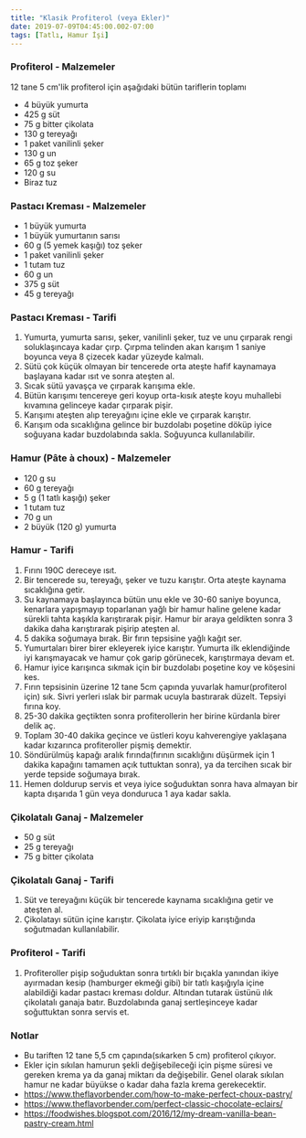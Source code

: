 ```yaml
---
title: "Klasik Profiterol (veya Ekler)"
date: 2019-07-09T04:45:00.002-07:00
tags: [Tatlı, Hamur İşi]
---
```


### Profiterol - Malzemeler

12 tane 5 cm'lik profiterol için aşağıdaki bütün tariflerin toplamı

- 4 büyük yumurta
- 425 g süt
- 75 g bitter çikolata
- 130 g tereyağı
- 1 paket vanilinli şeker
- 130 g un
- 65 g toz şeker
- 120 g su
- Biraz tuz

### Pastacı Kreması - Malzemeler

- 1 büyük yumurta
- 1 büyük yumurtanın sarısı
- 60 g (5 yemek kaşığı) toz şeker
- 1 paket vanilinli şeker
- 1 tutam tuz
- 60 g un
- 375 g süt
- 45 g tereyağı

### Pastacı Kreması - Tarifi

1. Yumurta, yumurta sarısı, şeker, vanilinli şeker, tuz ve unu çırparak rengi soluklaşıncaya kadar çırp. Çırpma telinden akan karışım 1 saniye boyunca veya 8 çizecek kadar yüzeyde kalmalı.
2. Sütü çok küçük olmayan bir tencerede orta ateşte hafif kaynamaya başlayana kadar ısıt ve sonra ateşten al.
3. Sıcak sütü yavaşça ve çırparak karışıma ekle.
4. Bütün karışımı tencereye geri koyup orta-kısık ateşte koyu muhallebi kıvamına gelinceye kadar çırparak pişir.
5. Karışımı ateşten alıp tereyağını içine ekle ve çırparak karıştır.
6. Karışım oda sıcaklığına gelince bir buzdolabı poşetine döküp iyice soğuyana kadar buzdolabında sakla. Soğuyunca kullanılabilir.

### Hamur (Pâte à choux) - Malzemeler

- 120 g su
- 60 g tereyağı
- 5 g (1 tatlı kaşığı) şeker
- 1 tutam tuz
- 70 g un
- 2 büyük (120 g) yumurta

### Hamur - Tarifi

1. Fırını 190C dereceye ısıt.
2. Bir tencerede su, tereyağı, şeker ve tuzu karıştır. Orta ateşte kaynama sıcaklığına getir.
3. Su kaynamaya başlayınca bütün unu ekle ve 30-60 saniye boyunca, kenarlara yapışmayıp toparlanan yağlı bir hamur haline gelene kadar sürekli tahta kaşıkla karıştırarak pişir. Hamur bir araya geldikten sonra 3 dakika daha karıştırarak pişirip ateşten al.
4. 5 dakika soğumaya bırak. Bir fırın tepsisine yağlı kağıt ser.
5. Yumurtaları birer birer ekleyerek iyice karıştır. Yumurta ilk eklendiğinde iyi karışmayacak ve hamur çok garip görünecek, karıştırmaya devam et.
6. Hamur iyice karışınca sıkmak için bir buzdolabı poşetine koy ve köşesini kes.
7. Fırın tepsisinin üzerine 12 tane 5cm çapında yuvarlak hamur(profiterol için) sık. Sivri yerleri ıslak bir parmak ucuyla bastırarak düzelt. Tepsiyi fırına koy.
8. 25-30 dakika geçtikten sonra profiterollerin her birine kürdanla birer delik aç.
9. Toplam 30-40 dakika geçince ve üstleri koyu kahverengiye yaklaşana kadar kızarınca profiteroller pişmiş demektir.
10. Söndürülmüş kapağı aralık fırında(fırının sıcaklığını düşürmek için 1 dakika kapağını tamamen açık tuttuktan sonra), ya da tercihen sıcak bir yerde tepside soğumaya bırak.
11. Hemen doldurup servis et veya iyice soğuduktan sonra hava almayan bir kapta dışarıda 1 gün veya donduruca 1 aya kadar sakla.

### Çikolatalı Ganaj - Malzemeler

- 50 g süt
- 25 g tereyağı
- 75 g bitter çikolata

### Çikolatalı Ganaj - Tarifi

1. Süt ve tereyağını küçük bir tencerede kaynama sıcaklığına getir ve ateşten al.
2. Çikolatayı sütün içine karıştır. Çikolata iyice eriyip karıştığında soğutmadan kullanılabilir.

### Profiterol - Tarifi

1. Profiteroller pişip soğuduktan sonra tırtıklı bir bıçakla yanından ikiye ayırmadan kesip (hamburger ekmeği gibi) bir tatlı kaşığıyla içine alabildiği kadar pastacı kreması doldur. Altından tutarak üstünü ılık çikolatalı ganaja batır. Buzdolabında ganaj sertleşinceye kadar soğuttuktan sonra servis et.

### Notlar

- Bu tariften 12 tane 5,5 cm çapında(sıkarken 5 cm) profiterol çıkıyor.
- Ekler için sıkılan hamurun şekli değişebileceği için pişme süresi ve gereken krema ya da ganaj miktarı da değişebilir. Genel olarak sıkılan hamur ne kadar büyükse o kadar daha fazla krema gerekecektir.
- <https://www.theflavorbender.com/how-to-make-perfect-choux-pastry/>
- <https://www.theflavorbender.com/perfect-classic-chocolate-eclairs/>
- <https://foodwishes.blogspot.com/2016/12/my-dream-vanilla-bean-pastry-cream.html>
